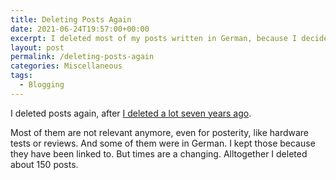 ```yaml
---
title: Deleting Posts Again
date: 2021-06-24T19:57:00+00:00
excerpt: I deleted most of my posts written in German, because I decided to write exclusively in English again.
layout: post
permalink: /deleting-posts-again
categories: Miscellaneous
tags:
  - Blogging
---
```

I deleted posts again, after [I deleted a lot seven years ago](/german-posts-gone-for-good).

Most of them are not relevant anymore, even for posterity, like hardware tests or reviews. And some of them were in German. I kept those because they have been linked to. But times are a changing. Alltogether I deleted about 150 posts.